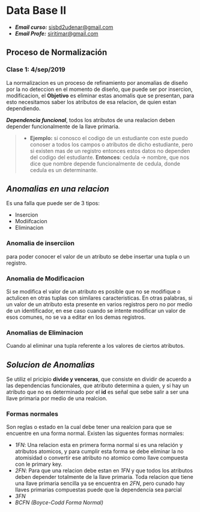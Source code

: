 # Data Base II

* ***Email curso:*** sisbd2udenar@gmail.com
* ***Email Profe:*** siritimar@gmail.com
## Proceso de Normalización
### Clase 1: 4/sep/2019
La normalizacion es un proceso de refinamiento por anomalias de diseño por la no deteccion en el momento de diseño, que puede ser por insercion, modificacion,
el __Objetivo__ es eliminar estas anomalis que se presentan, para esto necesitamos saber los atributos de esa relacion, de quien estan dependiendo.

___Dependencia funcional___, todos los atributos de una realacion deben depender funcionalmente de la llave primaria.
>* __Ejemplo:__ si conosco el codigo de un estudiante con este puedo conoser a todos los campos o atributos de dicho estudiante, pero si existen mas de un registro entonces estos datos no dependen del codigo del estudiante.
> __Entonces__: cedula -> nombre, que nos dice que nombre depende funcionalmente de cedula, donde cedula es un determinante.

## ___Anomalias en una relacion___
Es una falla que puede ser de 3 tipos:
* Insercion
* Modiifcacion
* Eliminacion

### __Anomalia de inserciion__
para poder conocer el valor de un atributo se debe insertar una tupla o un registro.
### __Anomalia de Modificacion__
Si se modifica el valor de un atributo es posible que no se modifique o actulicen en otras tuplas con similares caracteristicas. En otras palabras, si un valor de un atributo esta presente en varios registros pero no por medio de un identificador, en ese caso cuando se intente modificar un valor de esos comunes, no se va a editar en los demas registros.
### __Anomalias de Eliminacion__
Cuando al eliminar una tupla referente a los valores de ciertos atributos. 

## ___Solucion de Anomalias___
Se utiliz el pricipio __divide y venceras__, que consiste en dividir de acuerdo a las dependencias funcionales, que atributo determina a quien, y si hay un atributo que no es determinado por el __id__ es señal que sebe salir a ser una llave primaria por medio de una realcion.

### __Formas normales__
Son reglas o estado en la cual debe tener una realcion para que se encuentre en una forma normal. Existen las siguentes formas normales:
* _1FN_: Una relacion esta en primera forma normal si es una relación y atributos atomicos, y para cumplir esta forma se debe eliminar la no atomisidad o convertir ese atributo no atomico como llave compuesta con le primary key. 
* _2FN_: Para que una relacion debe estan en _1FN_ y que todos los atributos deben depender totalmente de la llave primaria. Toda relacion que tiene una llave primaria sencilla ya se encuentra en _2FN_, pero cunado hay llaves primarias compuestas puede que la dependencia sea parcial
* _3FN_
* _BCFN (Boyce-Codd Forma Normal)_


